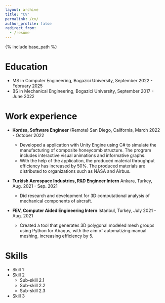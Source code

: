```yaml
---
layout: archive
title: "CV"
permalink: /cv/
author_profile: false
redirect_from:
  - /resume
---
```


{% include base_path %}

Education
======
* MS in Computer Engineering, Bogazici University, September 2022 - February 2025
* BS in Mechanical Engineering, Bogazici University, September 2017 - June 2022

Work experience
======
* **Kordsa, Software Engineer**
  (Remote) San Diego, California, March 2022 - October 2022
  * Developed a application with Unity Engine using C# to simulate the manufacturing of composite honeycomb
structure. The program includes interactive visual animations and informative graphs.
  * With the help of the application, the produced material throughput efficiency has increased by 50%. The
produced materials are distributed to organizations such as NASA and Airbus.

* **Turkish Aerospace Industries, R&D Engineer Intern**
  Ankara, Turkey, Aug. 2021 - Sep. 2021
  * Did research and development for 3D computational analysis of mechanical components of aircraft.

* **FEV, Computer Aided Engineering Intern**
  Istanbul, Turkey, July 2021 - Aug. 2021
  * Created a tool that generates 3D polygonal modeled mesh groups using Python for Abaqus, with the aim of automatizing manual meshing, increasing efficiency by 5.
  
Skills
======
* Skill 1
* Skill 2
  * Sub-skill 2.1
  * Sub-skill 2.2
  * Sub-skill 2.3
* Skill 3
